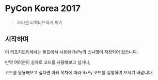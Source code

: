 # PyCon Korea 2017

> 파이썬 리액티브하게 짜기

## 시작하며

이 리포지토리에서는 발표에서 사용된 RxPy의 스니펫이 저장되어 있습니다.

만약 여러분이 실제로 코드를 사용해보고 싶거나,

코드를 응용해보고 싶다면 아래 목차에 따라 RxPy 코드를 실행하여 보시기 바랍니다.

